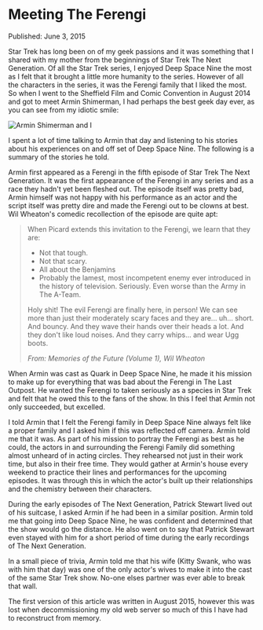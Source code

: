 # Meeting The Ferengi

Published: June 3, 2015

Star Trek has long been on of my geek passions and it was something that I shared with my mother from the beginnings of Star Trek The Next Generation.  Of all the Star Trek series, I enjoyed Deep Space Nine the most as I felt that it brought a little more humanity to the series. However of all the characters in the series, it was the Ferengi family that I liked the most. So when I went to the Sheffield Film and Comic Convention in August 2014 and got to meet Armin Shimerman, I had perhaps the best geek day ever, as you can see from my idiotic smile:

![Armin Shimerman and I](articles/images/ArminAndMe.jpg)

I spent a lot of time talking to Armin that day and listening to his stories about his experiences on and off set of Deep Space Nine.  The following is a summary of the stories he told.

Armin first appeared as a Ferengi in the fifth episode of Star Trek The Next Generation.  It was the first appearance of the Ferengi in any series and as a race they hadn't yet been fleshed out.  The episode itself was pretty bad, Armin himself was not happy with his performance as an actor and the script itself was pretty dire and made the Ferengi out to be clowns at best.  Wil Wheaton's comedic recollection of the episode are quite apt:

> When Picard extends this invitation to the Ferengi, we learn that they are:
> - Not that tough.
> - Not that scary.
> - All about the Benjamins
> - Probably the lamest, most incompetent enemy ever introduced in the history of television. Seriously. Even worse than the Army in The A-Team.
>
> Holy shit! The evil Ferengi are finally here, in person! We can see more than just their moderately scary faces and they are... uh... short. And bouncy. And they wave their hands over their heads a lot. And they don't like loud noises. And they carry whips... and wear Ugg boots.
>
> <cite>From: Memories of the Future (Volume 1), Wil Wheaton</cite>

When Armin was cast as Quark in Deep Space Nine, he made it his mission to make up for everything that was bad about the Ferengi in The Last Outpost. He wanted the Ferengi to taken seriously as a species in Star Trek and felt that he owed this to the fans of the show.  In this I feel that Armin not only succeeded, but excelled.

I told Armin that I felt the Ferengi family in Deep Space Nine always felt like a proper family and I asked him if this was reflected off camera.  Armin told me that it was.  As part of his mission to portray the Ferengi as best as he could, the actors in and surrounding the Ferengi Family did something almost unheard of in acting circles.  They rehearsed not just in their work time, but also in their free time.  They would gather at Armin's house every weekend to practice their lines and performances for the upcoming episodes. It was through this in which the actor's built up their relationships and the chemistry between their characters.

During the early episodes of The Next Generation, Patrick Stewart lived out of his suitcase, I asked Armin if he had been in a similar position.  Armin told me that going into Deep Space Nine, he was confident and determined that the show would go the distance. He also went on to say that Patrick Stewart even stayed with him for a short period of time during the early recordings of The Next Generation.

In a small piece of trivia, Armin told me that his wife (Kitty Swank, who was with him that day) was one of the only actor's wives to make it into the cast of the same Star Trek show.  No-one elses partner was ever able to break that wall.

The first version of this article was written in August 2015, however this was lost when decommissioning my old web server so much of this I have had to reconstruct from memory.